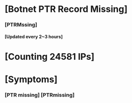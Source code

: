 # [Botnet PTR Record Missing]
### [PTRMssing]
#### [Updated every 2~3 hours]

# [Counting 24581 IPs]

# [Symptoms] 
###   [PTR missing] [PTRmissing]
